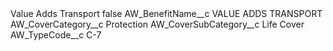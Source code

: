 <?xml version="1.0" encoding="UTF-8"?>
<CustomMetadata xmlns="http://soap.sforce.com/2006/04/metadata" xmlns:xsi="http://www.w3.org/2001/XMLSchema-instance" xmlns:xsd="http://www.w3.org/2001/XMLSchema">
    <label>Value Adds Transport</label>
    <protected>false</protected>
    <values>
        <field>AW_BenefitName__c</field>
        <value xsi:type="xsd:string">VALUE ADDS TRANSPORT</value>
    </values>
    <values>
        <field>AW_CoverCategory__c</field>
        <value xsi:type="xsd:string">Protection</value>
    </values>
    <values>
        <field>AW_CoverSubCategory__c</field>
        <value xsi:type="xsd:string">Life Cover</value>
    </values>
    <values>
        <field>AW_TypeCode__c</field>
        <value xsi:type="xsd:string">C-7</value>
    </values>
</CustomMetadata>
